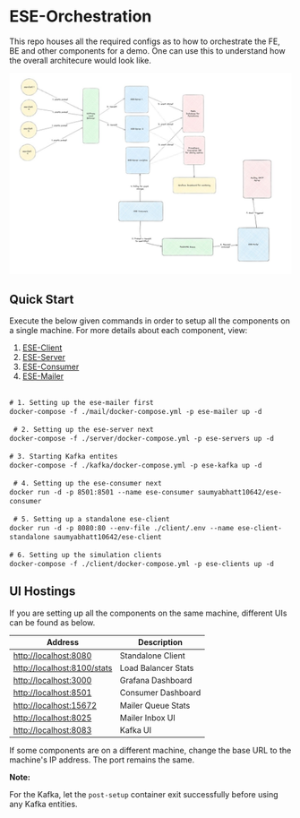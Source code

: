 # ESE-Orchestration

This repo houses all the required configs as to how to orchestrate the FE, BE and other components for a demo. One can use this to understand how the overall architecure would look like.

![ESE Overview](./images/overview.jpg)

## Quick Start

Execute the below given commands in order to setup all the components on a single machine. For more details about each component, view:

1. [ESE-Client](./client/README.md)
2. [ESE-Server](./server/README.md)
3. [ESE-Consumer](./consumer/README.md)
4. [ESE-Mailer](./mail/README.md)

```shell

# 1. Setting up the ese-mailer first
docker-compose -f ./mail/docker-compose.yml -p ese-mailer up -d

 # 2. Setting up the ese-server next
docker-compose -f ./server/docker-compose.yml -p ese-servers up -d

# 3. Starting Kafka entites
docker-compose -f ./kafka/docker-compose.yml -p ese-kafka up -d

 # 4. Setting up the ese-consumer next
docker run -d -p 8501:8501 --name ese-consumer saumyabhatt10642/ese-consumer

 # 5. Setting up a standalone ese-client
docker run -d -p 8080:80 --env-file ./client/.env --name ese-client-standalone saumyabhatt10642/ese-client

# 6. Setting up the simulation clients
docker-compose -f ./client/docker-compose.yml -p ese-clients up -d

```

## UI Hostings

If you are setting up all the components on the same machine, different UIs can be found as below.

| Address                       | Description         |
| ----------------------------- | ------------------- |
| <http://localhost:8080>       | Standalone Client   |
| <http://localhost:8100/stats> | Load Balancer Stats |
| <http://localhost:3000>       | Grafana Dashboard   |
| <http://localhost:8501>       | Consumer Dashboard  |
| <http://localhost:15672>      | Mailer Queue Stats  |
| <http://localhost:8025>       | Mailer Inbox UI     |
| <http://localhost:8083>       | Kafka UI            |

If some components are on a different machine, change the base URL to the machine's IP address. The port remains the same.

**Note:**

For the Kafka, let the `post-setup` container exit successfully before using any Kafka entities.
